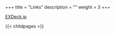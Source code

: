 +++
title = "Links"
description = ""
weight = 3
+++

[EXDeck.jp](https://exdeck.jp)

{{< childpages >}}